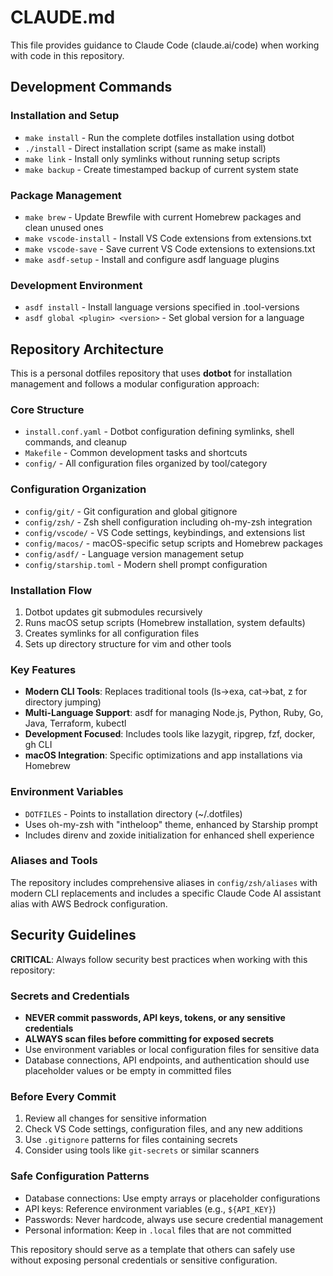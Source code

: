 # CLAUDE.md

This file provides guidance to Claude Code (claude.ai/code) when working with code in this repository.

## Development Commands

### Installation and Setup
- `make install` - Run the complete dotfiles installation using dotbot
- `./install` - Direct installation script (same as make install)
- `make link` - Install only symlinks without running setup scripts
- `make backup` - Create timestamped backup of current system state

### Package Management
- `make brew` - Update Brewfile with current Homebrew packages and clean unused ones
- `make vscode-install` - Install VS Code extensions from extensions.txt
- `make vscode-save` - Save current VS Code extensions to extensions.txt
- `make asdf-setup` - Install and configure asdf language plugins

### Development Environment
- `asdf install` - Install language versions specified in .tool-versions
- `asdf global <plugin> <version>` - Set global version for a language

## Repository Architecture

This is a personal dotfiles repository that uses **dotbot** for installation management and follows a modular configuration approach:

### Core Structure
- `install.conf.yaml` - Dotbot configuration defining symlinks, shell commands, and cleanup
- `Makefile` - Common development tasks and shortcuts
- `config/` - All configuration files organized by tool/category

### Configuration Organization
- `config/git/` - Git configuration and global gitignore
- `config/zsh/` - Zsh shell configuration including oh-my-zsh integration
- `config/vscode/` - VS Code settings, keybindings, and extensions list
- `config/macos/` - macOS-specific setup scripts and Homebrew packages
- `config/asdf/` - Language version management setup
- `config/starship.toml` - Modern shell prompt configuration

### Installation Flow
1. Dotbot updates git submodules recursively
2. Runs macOS setup scripts (Homebrew installation, system defaults)
3. Creates symlinks for all configuration files
4. Sets up directory structure for vim and other tools

### Key Features
- **Modern CLI Tools**: Replaces traditional tools (ls→exa, cat→bat, z for directory jumping)
- **Multi-Language Support**: asdf for managing Node.js, Python, Ruby, Go, Java, Terraform, kubectl
- **Development Focused**: Includes tools like lazygit, ripgrep, fzf, docker, gh CLI
- **macOS Integration**: Specific optimizations and app installations via Homebrew

### Environment Variables
- `DOTFILES` - Points to installation directory (~/.dotfiles)
- Uses oh-my-zsh with "intheloop" theme, enhanced by Starship prompt
- Includes direnv and zoxide initialization for enhanced shell experience

### Aliases and Tools
The repository includes comprehensive aliases in `config/zsh/aliases` with modern CLI replacements and includes a specific Claude Code AI assistant alias with AWS Bedrock configuration.

## Security Guidelines

**CRITICAL**: Always follow security best practices when working with this repository:

### Secrets and Credentials
- **NEVER commit passwords, API keys, tokens, or any sensitive credentials**
- **ALWAYS scan files before committing for exposed secrets**
- Use environment variables or local configuration files for sensitive data
- Database connections, API endpoints, and authentication should use placeholder values or be empty in committed files

### Before Every Commit
1. Review all changes for sensitive information
2. Check VS Code settings, configuration files, and any new additions
3. Use `.gitignore` patterns for files containing secrets
4. Consider using tools like `git-secrets` or similar scanners

### Safe Configuration Patterns
- Database connections: Use empty arrays or placeholder configurations
- API keys: Reference environment variables (e.g., `${API_KEY}`)
- Passwords: Never hardcode, always use secure credential management
- Personal information: Keep in `.local` files that are not committed

This repository should serve as a template that others can safely use without exposing personal credentials or sensitive configuration.